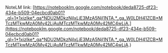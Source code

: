 NoteLM link: [https://notebooklm.google.com/notebook/deda8725-df23-434e-b509-04ecbcd0ab01?_gl=1*1xizlke*_ga*NDU2MDkzNjIxLjE3MzA5NjI1NTA.*_ga_W0LDH41ZCB*MTczMTkwMzA0My42LjAuMTczMTkwMzA0My42MC4wLjA.](https://notebooklm.google.com/notebook/deda8725-df23-434e-b509-04ecbcd0ab01?_gl=1*1xizlke*_ga*NDU2MDkzNjIxLjE3MzA5NjI1NTA.*_ga_W0LDH41ZCB*MTczMTkwMzA0My42LjAuMTczMTkwMzA0My42MC4wLjA.)
